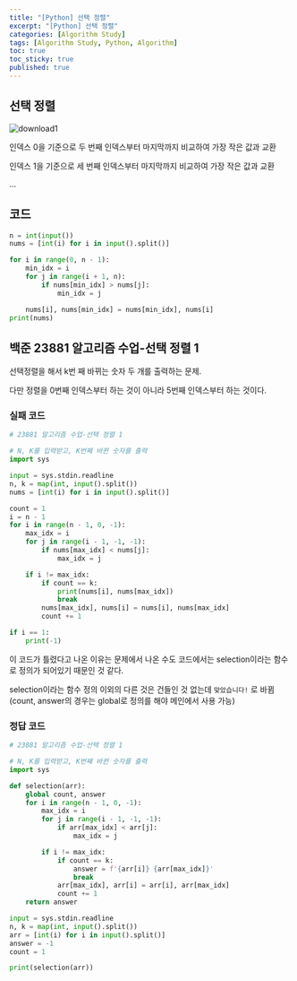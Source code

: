 ```yaml
---
title: "[Python] 선택 정렬"
excerpt: "[Python] 선택 정렬"
categories: [Algorithm Study]
tags: [Algorithm Study, Python, Algorithm]
toc: true
toc_sticky: true
published: true
---
```


## 선택 정렬

![download1](https://github.com/sooking87/image/assets/96654391/16726527-4635-475a-b0e4-2657e9de6872)
<br>

인덱스 0을 기준으로 두 번째 인덱스부터 마지막까지 비교하여 가장 작은 값과 교환 <br>

인덱스 1을 기준으로 세 번째 인덱스부터 마지막까지 비교하여 가장 작은 값과 교환 <br>

... <br>

## 코드

```python
n = int(input())
nums = [int(i) for i in input().split()]

for i in range(0, n - 1):
    min_idx = i
    for j in range(i + 1, n):
        if nums[min_idx] > nums[j]:
            min_idx = j

    nums[i], nums[min_idx] = nums[min_idx], nums[i]
print(nums)
```

## 백준 23881 알고리즘 수업-선택 정렬 1

선택정렬을 해서 k번 째 바뀌는 숫자 두 개를 출력하는 문제. <br>

다만 정렬을 0번째 인덱스부터 하는 것이 아니라 5번째 인덱스부터 하는 것이다.

### 실패 코드

```python
# 23881 알고리즘 수업-선택 정렬 1

# N, K를 입력받고, K번째 바뀐 숫자를 출력
import sys

input = sys.stdin.readline
n, k = map(int, input().split())
nums = [int(i) for i in input().split()]

count = 1
i = n - 1
for i in range(n - 1, 0, -1):
    max_idx = i
    for j in range(i - 1, -1, -1):
        if nums[max_idx] < nums[j]:
            max_idx = j

    if i != max_idx:
        if count == k:
            print(nums[i], nums[max_idx])
            break
        nums[max_idx], nums[i] = nums[i], nums[max_idx]
        count += 1

if i == 1:
    print(-1)
```

이 코드가 틀렸다고 나온 이유는 문제에서 나온 수도 코드에서는 selection이라는 함수로 정의가 되어있기 때문인 것 같다. <br>

selection이라는 함수 정의 이외의 다른 것은 건들인 것 없는데 `맞았습니다!` 로 바뀜(count, answer의 경우는 global로 정의를 해야 메인에서 사용 가능)

### 정답 코드

```python
# 23881 알고리즘 수업-선택 정렬 1

# N, K를 입력받고, K번째 바뀐 숫자를 출력
import sys

def selection(arr):
    global count, answer
    for i in range(n - 1, 0, -1):
        max_idx = i
        for j in range(i - 1, -1, -1):
            if arr[max_idx] < arr[j]:
                max_idx = j

        if i != max_idx:
            if count == k:
                answer = f'{arr[i]} {arr[max_idx]}'
                break
            arr[max_idx], arr[i] = arr[i], arr[max_idx]
            count += 1
    return answer

input = sys.stdin.readline
n, k = map(int, input().split())
arr = [int(i) for i in input().split()]
answer = -1
count = 1

print(selection(arr))
```
